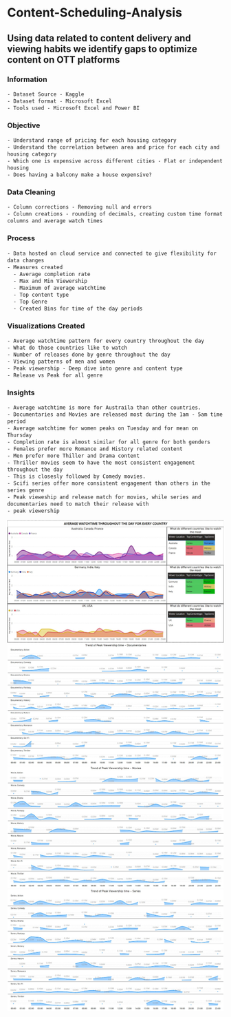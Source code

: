 # Content-Scheduling-Analysis

## Using data related to content delivery and viewing habits we identify gaps to optimize content on OTT platforms

### Information
    - Dataset Source - Kaggle
    - Dataset format - Microsoft Excel
    - Tools used - Microsoft Excel and Power BI
    
### Objective
    - Understand range of pricing for each housing category
    - Understand the correlation between area and price for each city and housing category
    - Which one is expensive across different cities - Flat or independent housing
    - Does having a balcony make a house expensive?
    
### Data Cleaning
    - Column corrections - Removing null and errors
    - Column creations - rounding of decimals, creating custom time format columns and average watch times
    
### Process
    - Data hosted on cloud service and connected to give flexibility for data changes
    - Measures created
      - Average completion rate
      - Max and Min Viewership
      - Maximum of average watchtime
      - Top content type
      - Top Genre
      - Created Bins for time of the day periods
            
### Visualizations Created
    - Average watchtime pattern for every country throughout the day
    - What do those countries like to watch
    - Number of releases done by genre throughout the day
    - Viewing patterns of men and women
    - Peak viewership - Deep dive into genre and content type
    - Release vs Peak for all genre
    
    
### Insights
    - Average watchtime is more for Austraila than other countries.
    - Documentaries and Movies are released most during the 1am - 5am time period
    - Average watchtime for women peaks on Tuesday and for mean on Thursday
    - Completion rate is almost similar for all genre for both genders
    - Females prefer more Romance and History related content
    - Men prefer more Thiller and Drama content
    - Thriller movies seem to have the most consistent engagement throughout the day
    - This is closesly followed by Comedy movies.
    - Scifi series offer more consistent engagement than others in the series genre
    - Peak vieweship and release match for movies, while series and documentaries need to match their release with
    - peak viewership

![2](Assets/1.jpg)
![3](Assets/Documentaries.jpg)
![4](Assets/Movies.jpg)
![5](Assets/Series.jpg)

